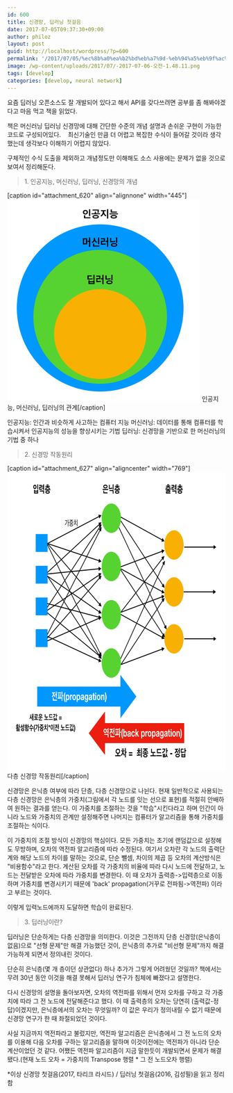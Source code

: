 ```yaml
---
id: 600
title: 신경망, 딥러닝 첫걸음
date: 2017-07-05T09:37:30+09:00
author: philoz
layout: post
guid: http://localhost/wordpress/?p=600
permalink: '/2017/07/05/%ec%8b%a0%ea%b2%bd%eb%a7%9d-%eb%94%a5%eb%9f%ac%eb%8b%9d-%ec%b2%ab%ea%b1%b8%ec%9d%8c/'
image: /wp-content/uploads/2017/07/-2017-07-06-오전-1.48.11.png
tags: [develop]
categories: [develop, neural network]
---
```

요즘 딥러닝 오픈소스도 잘 개발되어 있다고 해서 API를 갖다쓰려면 공부를 좀 해봐야겠다고 마음 먹고 책을 읽었다.

책은 머신러닝 딥러닝 신경망에 대해 간단한 수준의 개념 설명과 손쉬운 구현이 가능한 코드로 구성되어있다. &nbsp; &nbsp;최신기술인 만큼 더 어렵고 복잡한 수식이 들어갈 것이라 생각했는데 생각보다 이해하기 어렵지 않았다.

구체적인 수식 도출을 제외하고 개념정도만 이해해도 소스 사용에는 문제가 없을 것으로 보여서 정리해둔다.
<blockquote>1. 인공지능, 머신러닝, 딥러닝, 신경망의 개념</blockquote>
[caption id="attachment_620" align="alignnone" width="445"]<img class="size-full wp-image-620" src="/assets/wp-content/uploads/2017/07/-2017-07-06-오전-1.48.11.png" alt="diagram1" width="445" height="465"> 인공지능, 머신러닝, 딥러닝의 관계[/caption]

<!--more-->

인공지능: 인간과 비슷하게 사고하는 컴퓨터 지능
머신러닝: 데이터를 통해 컴퓨터를 학습시켜서 인공지능의 성능을 향상시키는 기법
딥러닝: 신경망을 기반으로 한 머신러닝의 기법 중 하나
<blockquote>2. 신경망 작동원리</blockquote>
[caption id="attachment_627" align="aligncenter" width="769"]<img class="size-full wp-image-627" src="/assets/wp-content/uploads/2017/07/-2017-07-06-오전-2.18.23.png" alt="How neural network works" width="769" height="686"> 다층 신경망 작동원리[/caption]

신경망은 은닉층 여부에 따라 단층, 다층 신경망으로 나뉜다.
현재 일반적으로 사용되는 다층 신경망은 은닉층의 가중치(그림에서 각 노드를 잇는 선으로 표현)를 적절히 안배하여 원하는 결과를 얻는다.
이 가중치를 조절하는 것을 "학습"시킨다라고 하며 인간이 아니라 노드와 가중치의 관계만 설정해주면 나머지는 컴퓨터가 알고리즘을 통해 가중치를 조절하는 식이다.

이 가중치의 조절 방식이 신경망의 핵심이다. 모든 가중치는 초기에 랜덤값으로 설정해도 무방하며, 오차의 역전파 알고리즘에 따라 수정된다. 여기서 오차란 각 노드의 출력단계와 해당 노드의 차이를 말하는 것으로, 단순 뺄셈, 차이의 제곱 등 오차의 계산방식은 "비용함수"라고 한다. 계산된 오차를 각 가중치의 비율에 따라 다시 노드에 전달하고, 노드는 전달받은 오차에 따라 가중치를 변경한다. 이 때 오차가 출력층-&gt;입력층으로 이동하며 가중치를 변경시키기 때문에 'back' propagation(거꾸로 전파됨-&gt;역전파) 이라고 부르는 것이다.

이렇게 입력노드에까지 도달하면 학습이 완료된다.
<blockquote>3. 딥러닝이란?</blockquote>
딥러닝은 단순하게는 다층 신경망을 의미한다. 이것은 그전까지 단층 신경망(은닉층이 없음)으로 "선형 문제"만 해결 가능했던 것이, 은닉층의 추가로 "비선형 문제"까지 해결가능하게 되면서 정의내린 것이다.

단순히 은닉층(몇 개 층이던 상관없다) 하나 추가가 그렇게 어려웠던 것일까? 책에서는 무려 30년 동안 이것을 해결 못해서 딥러닝 연구가 침체에 빠졌다고 설명한다.

다시 신경망의 설명을 돌아보자면, 오차의 역전파를 위해서 먼저 오차를 구하고 각 가중치에 따라 그 전 노드에 전달해준다고 했다. 이 때 출력층의 오차는 당연히 (출력값-정답)이겠지만, 은닉층에서의 오차는 무엇일까? 이 값은 우리가 정의내릴 수 없기 때문에 신경망 연구가 한 때 좌절되었던 것이다.

사실 지금까지 역전파라고 불렀지만, 역전파 알고리즘은 은닉층에서 그 전 노드의 오차를 이용해 다음 오차를 구하는 알고리즘을 말하며 이것이전에는 역전파가 아니라 단순 계산이었던 것 같다. 어쨌든 역전파 알고리즘이 지금 말한듯이 개발되면서 문제가 해결됐다.(현재 노드 오차 = 가중치의 Transpose 행렬 * 그 전 노드오차 행렬)

*이상 신경망 첫걸음(2017, 타리크 라시드) / 딥러닝 첫걸음(2016, 김성필)을 읽고 정리함